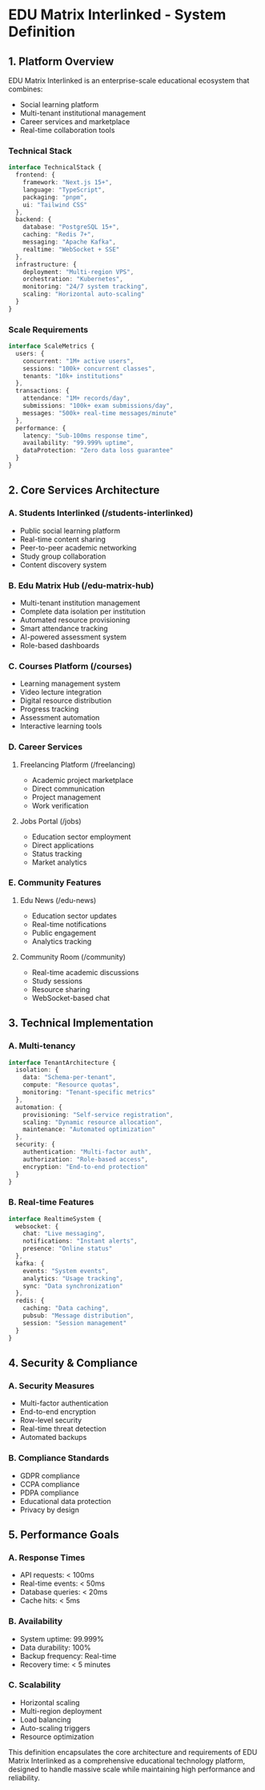 # EDU Matrix Interlinked - System Definition

## 1. Platform Overview

EDU Matrix Interlinked is an enterprise-scale educational ecosystem that combines:
- Social learning platform
- Multi-tenant institutional management
- Career services and marketplace
- Real-time collaboration tools

### Technical Stack
```typescript
interface TechnicalStack {
  frontend: {
    framework: "Next.js 15+",
    language: "TypeScript",
    packaging: "pnpm",
    ui: "Tailwind CSS"
  },
  backend: {
    database: "PostgreSQL 15+",
    caching: "Redis 7+",
    messaging: "Apache Kafka",
    realtime: "WebSocket + SSE"
  },
  infrastructure: {
    deployment: "Multi-region VPS",
    orchestration: "Kubernetes",
    monitoring: "24/7 system tracking",
    scaling: "Horizontal auto-scaling"
  }
}
```

### Scale Requirements
```typescript
interface ScaleMetrics {
  users: {
    concurrent: "1M+ active users",
    sessions: "100k+ concurrent classes",
    tenants: "10k+ institutions"
  },
  transactions: {
    attendance: "1M+ records/day",
    submissions: "100k+ exam submissions/day",
    messages: "500k+ real-time messages/minute"
  },
  performance: {
    latency: "Sub-100ms response time",
    availability: "99.999% uptime",
    dataProtection: "Zero data loss guarantee"
  }
}
```

## 2. Core Services Architecture

### A. Students Interlinked (/students-interlinked)
- Public social learning platform
- Real-time content sharing
- Peer-to-peer academic networking
- Study group collaboration
- Content discovery system

### B. Edu Matrix Hub (/edu-matrix-hub)
- Multi-tenant institution management
- Complete data isolation per institution
- Automated resource provisioning
- Smart attendance tracking
- AI-powered assessment system
- Role-based dashboards

### C. Courses Platform (/courses)
- Learning management system
- Video lecture integration
- Digital resource distribution
- Progress tracking
- Assessment automation
- Interactive learning tools

### D. Career Services
1. Freelancing Platform (/freelancing)
   - Academic project marketplace
   - Direct communication
   - Project management
   - Work verification

2. Jobs Portal (/jobs)
   - Education sector employment
   - Direct applications
   - Status tracking
   - Market analytics

### E. Community Features
1. Edu News (/edu-news)
   - Education sector updates
   - Real-time notifications
   - Public engagement
   - Analytics tracking

2. Community Room (/community)
   - Real-time academic discussions
   - Study sessions
   - Resource sharing
   - WebSocket-based chat

## 3. Technical Implementation

### A. Multi-tenancy
```typescript
interface TenantArchitecture {
  isolation: {
    data: "Schema-per-tenant",
    compute: "Resource quotas",
    monitoring: "Tenant-specific metrics"
  },
  automation: {
    provisioning: "Self-service registration",
    scaling: "Dynamic resource allocation",
    maintenance: "Automated optimization"
  },
  security: {
    authentication: "Multi-factor auth",
    authorization: "Role-based access",
    encryption: "End-to-end protection"
  }
}
```

### B. Real-time Features
```typescript
interface RealtimeSystem {
  websocket: {
    chat: "Live messaging",
    notifications: "Instant alerts",
    presence: "Online status"
  },
  kafka: {
    events: "System events",
    analytics: "Usage tracking",
    sync: "Data synchronization"
  },
  redis: {
    caching: "Data caching",
    pubsub: "Message distribution",
    session: "Session management"
  }
}
```

## 4. Security & Compliance

### A. Security Measures
- Multi-factor authentication
- End-to-end encryption
- Row-level security
- Real-time threat detection
- Automated backups

### B. Compliance Standards
- GDPR compliance
- CCPA compliance
- PDPA compliance
- Educational data protection
- Privacy by design

## 5. Performance Goals

### A. Response Times
- API requests: < 100ms
- Real-time events: < 50ms
- Database queries: < 20ms
- Cache hits: < 5ms

### B. Availability
- System uptime: 99.999%
- Data durability: 100%
- Backup frequency: Real-time
- Recovery time: < 5 minutes

### C. Scalability
- Horizontal scaling
- Multi-region deployment
- Load balancing
- Auto-scaling triggers
- Resource optimization

This definition encapsulates the core architecture and requirements of EDU Matrix Interlinked as a comprehensive educational technology platform, designed to handle massive scale while maintaining high performance and reliability.